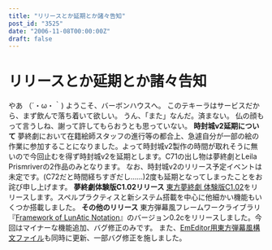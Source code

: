 ```yaml
---
title: "リリースとか延期とか諸々告知"
post_id: "3525"
date: "2006-11-08T00:00:00Z"
draft: false
---
```


# リリースとか延期とか諸々告知

やあ （´・ω・｀) ようこそ、バーボンハウスへ。 このテキーラはサービスだから、まず飲んで落ち着いて欲しい。 うん、「また」なんだ。済まない。 仏の顔もって言うしね、謝って許してもらおうとも思っていない。 **時封城v2延期について** 夢終劇において在籍絵師スタッフの進行等の都合上、急遽自分が一部の絵の作業に参加することになりました。よって時封城v2製作の時間が取れそうに無いので今回止むを得ず時封城v2を延期とします。C71の出し物は夢終劇とLeila Prismriverの2作品のみとなります。 なお、時封城v2のリリース予定イベントは未定です。(C72だと時間経ちすぎだし……)2度も延期となってしまったことをお詫び申し上げます。 **夢終劇体験版C1.02リリース** [東方夢終劇 体験版C1.02](/!/thC/)をリリースします。スペルプラクティスと新システム搭載を中心に他細かい機能もいくつか搭載しました。 **その他のリリース** 東方弾幕風フレームワークライブラリ『[Framework of LunAtic Notation](/tag/flan)』のバージョン0.2cをリリースしました。今回はマイナーな機能追加、バグ修正のみです。 また、[EmEditor用東方弾幕風構文ファイル](/emeditor-danmakufu)も同時に更新、一部バグ修正を施しました。
